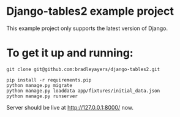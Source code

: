 # Django-tables2 example project

This example project only supports the latest version of Django.

# To get it up and running:

```
git clone git@github.com:bradleyayers/django-tables2.git

pip install -r requirements.pip
python manage.py migrate
python manage.py loaddata app/fixtures/initial_data.json
python manage.py runserver
```

Server should be live at http://127.0.0.1:8000/ now.
